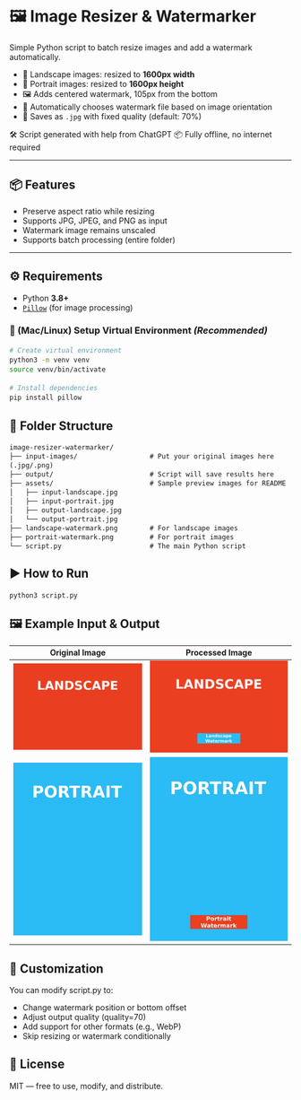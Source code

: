 # 🖼️ Image Resizer & Watermarker

Simple Python script to batch resize images and add a watermark automatically.

- 📐 Landscape images: resized to **1600px width**
- 📐 Portrait images: resized to **1600px height**
- 🖼️ Adds centered watermark, 105px from the bottom
- 🔁 Automatically chooses watermark file based on image orientation
- 💾 Saves as `.jpg` with fixed quality (default: 70%)

🛠️ Script generated with help from ChatGPT
📦 Fully offline, no internet required

---

## 📦 Features

- Preserve aspect ratio while resizing
- Supports JPG, JPEG, and PNG as input
- Watermark image remains unscaled
- Supports batch processing (entire folder)

---

## ⚙️ Requirements

- Python **3.8+**
- [`Pillow`](https://pypi.org/project/Pillow/) (for image processing)

### 🧰 (Mac/Linux) Setup Virtual Environment *(Recommended)*

```bash
# Create virtual environment
python3 -m venv venv
source venv/bin/activate

# Install dependencies
pip install pillow
```

## 📂 Folder Structure

```
image-resizer-watermarker/
├── input-images/                  # Put your original images here (.jpg/.png)
├── output/                        # Script will save results here
├── assets/                        # Sample preview images for README
│   ├── input-landscape.jpg
│   ├── input-portrait.jpg
│   ├── output-landscape.jpg
│   └── output-portrait.jpg
├── landscape-watermark.png        # For landscape images
├── portrait-watermark.png         # For portrait images
└── script.py                      # The main Python script
```

## ▶️ How to Run

```
python3 script.py
```

## 🖼️ Example Input & Output

| Original Image | Processed Image |
|----------------|-----------------|
| ![Input](assets/input-landscape.jpg) | ![Output](assets/output-landscape.jpg) |
| ![Input](assets/input-portrait.jpg) | ![Output](assets/output-portrait.jpg) |

## 🔧 Customization

You can modify script.py to:

- Change watermark position or bottom offset
- Adjust output quality (quality=70)
- Add support for other formats (e.g., WebP)
- Skip resizing or watermark conditionally

## 📜 License

MIT — free to use, modify, and distribute.
